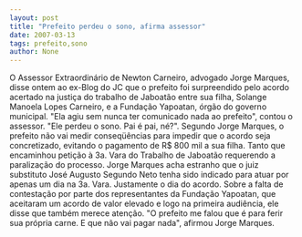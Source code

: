```yaml
---
layout: post
title: "Prefeito perdeu o sono, afirma assessor"
date: 2007-03-13
tags: prefeito,sono
author: None
---
```

O Assessor Extraordinário de Newton Carneiro, advogado Jorge Marques, disse ontem ao ex-Blog do JC que o prefeito foi surpreendido pelo acordo acertado na justiça do trabalho de Jaboatão entre sua filha, Solange Manoela Lopes Carneiro, e a Fundação Yapoatan, órgão do governo municipal.
\"Ela agiu sem nunca ter comunicado nada ao prefeito\", contou o assessor. \"Ele perdeu o sono. Pai é pai, né?\". 
Segundo Jorge Marques, o prefeito não vai medir conseqüências para impedir que o acordo seja concretizado, evitando o pagamento de R$ 800 mil a sua filha. Tanto que encaminhou petição à 3a. Vara do Trabalho de Jaboatão requerendo a paralização do processo. 
Jorge Marques acha estranho que o juiz substituto José Augusto Segundo Neto tenha sido indicado para atuar por apenas um dia na 3a. Vara. Justamente o dia do acordo.
Sobre a falta de contestação por parte dos representantes da Fundação Yapoatan, que aceitaram um acordo de valor elevado e logo na primeira audiência, ele disse que também merece atenção. 
\"O prefeito me falou que é para ferir sua própria carne. E que não vai pagar nada\", afirmou Jorge Marques. 